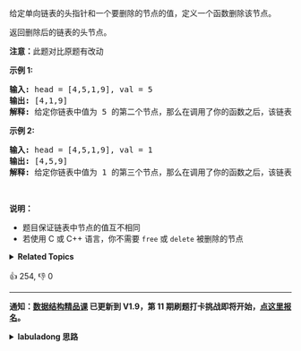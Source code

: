 <p>给定单向链表的头指针和一个要删除的节点的值，定义一个函数删除该节点。</p>

<p>返回删除后的链表的头节点。</p>

<p><strong>注意：</strong>此题对比原题有改动</p>

<p><strong>示例 1:</strong></p>

<pre><strong>输入:</strong> head = [4,5,1,9], val = 5
<strong>输出:</strong> [4,1,9]
<strong>解释: </strong>给定你链表中值为&nbsp;5&nbsp;的第二个节点，那么在调用了你的函数之后，该链表应变为 4 -&gt; 1 -&gt; 9.
</pre>

<p><strong>示例 2:</strong></p>

<pre><strong>输入:</strong> head = [4,5,1,9], val = 1
<strong>输出:</strong> [4,5,9]
<strong>解释: </strong>给定你链表中值为&nbsp;1&nbsp;的第三个节点，那么在调用了你的函数之后，该链表应变为 4 -&gt; 5 -&gt; 9.
</pre>

<p>&nbsp;</p>

<p><strong>说明：</strong></p>

<ul> 
 <li>题目保证链表中节点的值互不相同</li> 
 <li>若使用 C 或 C++ 语言，你不需要 <code>free</code> 或 <code>delete</code> 被删除的节点</li> 
</ul>

<details><summary><strong>Related Topics</strong></summary>链表</details><br>

<div>👍 254, 👎 0</div>

<div id="labuladong"><hr>

**通知：[数据结构精品课](https://aep.h5.xeknow.com/s/1XJHEO) 已更新到 V1.9，第 11 期刷题打卡挑战即将开始，[点这里报名](https://mp.weixin.qq.com/s/eUG2OOzY3k_ZTz-CFvtv5Q)。**

<details><summary><strong>labuladong 思路</strong></summary>

## 基本思路

这道题常规的思路是通过操作指针来删除值为 `val` 的节点，不过处理起来可能稍微有点麻烦，我们可以使用 [链表双指针技巧汇总](https://labuladong.github.io/article/fname.html?fname=链表技巧) 中讲到的分解链表的思路来解决这道题（你可以先去做下 [86. 分隔链表](/problems/partition-list)）。

你可以认为这道题是把原链表分解成「值为 `val`」和「值不为 `val`」的两条链表，就可以复用 86 题的思路了。

**标签：[链表双指针](https://mp.weixin.qq.com/mp/appmsgalbum?__biz=MzAxODQxMDM0Mw==&action=getalbum&album_id=2120596033251475465)**

## 解法代码

```java
class Solution {
    public ListNode deleteNode(ListNode head, int val) {
        // 存放删除 val 的链表
        ListNode dummy = new ListNode(-1);
        // q 指针负责生成结果链表
        ListNode q = dummy;
        // p 负责遍历原链表
        ListNode p = head;
        while (p != null) {
            if (p.val != val) {
                // 把值不为 val 的节点接到结果链表上
                q.next = p;
                q = q.next;
            }
            // 断开原链表中的每个节点的 next 指针
            ListNode temp = p.next;
            p.next = null;
            p = temp;
        }

        return dummy.next;
    }
}
```

</details>
</div>



